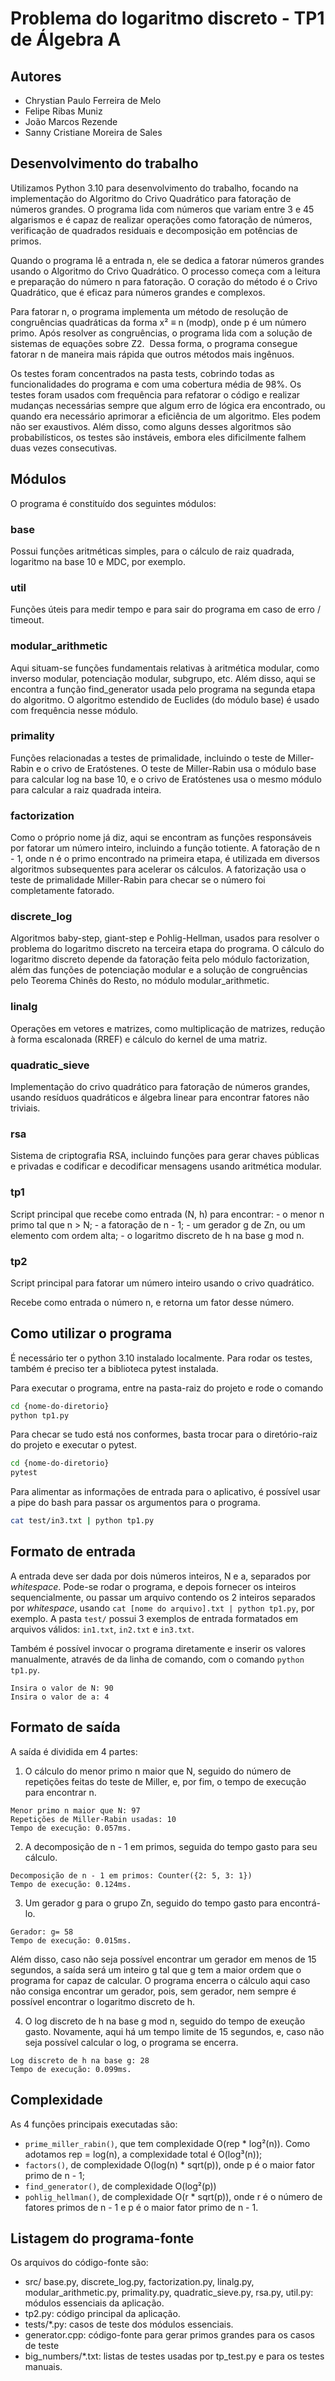 # Problema do logaritmo discreto - TP1 de Álgebra A

## Autores

- Chrystian Paulo Ferreira de Melo
- Felipe Ribas Muniz
- João Marcos Rezende
- Sanny Cristiane Moreira de Sales

## Desenvolvimento do trabalho

Utilizamos Python 3.10 para desenvolvimento do trabalho, focando na implementação do Algoritmo do Crivo Quadrático para fatoração de números grandes. O programa lida com números que variam entre 3 e 45 algarismos e é capaz de realizar operações como fatoração de números, verificação de quadrados residuais e decomposição em potências de primos.

Quando o programa lê a entrada n, ele se dedica a fatorar números grandes usando o Algoritmo do Crivo Quadrático. O processo começa com a leitura e preparação do número n para fatoração. O coração do método é o Crivo Quadrático, que é eficaz para números grandes e complexos.

Para fatorar n, o programa implementa um método de resolução de congruências quadráticas da forma x² ≡ n (modp), onde p é um número primo. Após resolver as congruências, o programa lida com a solução de sistemas de equações sobre Z2.
​
Dessa forma, o programa consegue fatorar n de maneira mais rápida que outros métodos mais ingênuos.

Os testes foram concentrados na pasta tests, cobrindo todas as funcionalidades do programa e com uma cobertura média de 98%. Os testes foram usados com frequência para refatorar o código e realizar mudanças necessárias sempre que algum erro de lógica era encontrado, ou quando era necessário aprimorar a eficiência de um algoritmo. Eles podem não ser exaustivos. Além disso, como alguns desses algoritmos são probabilísticos, os testes são instáveis, embora eles dificilmente falhem duas vezes consecutivas.

## Módulos

O programa é constituído dos seguintes módulos:

### base

Possui funções aritméticas simples, para o cálculo de raiz quadrada, logaritmo na base 10 e MDC, por exemplo.

### util

Funções úteis para medir tempo e para sair do programa em caso de erro / timeout.

### modular_arithmetic

Aqui situam-se funções fundamentais relativas à aritmética modular, como inverso modular, potenciação modular, subgrupo, etc. Além disso, aqui se encontra a função find_generator usada pelo programa na segunda etapa do algoritmo. O algoritmo estendido de Euclides (do módulo base) é usado com frequência nesse módulo.

### primality

Funções relacionadas a testes de primalidade, incluindo o teste de Miller-Rabin e o crivo de Eratóstenes. O teste de Miller-Rabin usa o módulo base para calcular log na base 10, e o crivo de Eratóstenes usa o mesmo módulo para calcular a raiz quadrada inteira.

### factorization

Como o próprio nome já diz, aqui se encontram as funções responsáveis por fatorar um número inteiro, incluindo a função totiente. A fatoração de n - 1, onde n é o primo encontrado na primeira etapa, é utilizada em diversos algoritmos subsequentes para acelerar os cálculos. A fatorização usa o teste de primalidade Miller-Rabin para checar se o número foi completamente fatorado.

### discrete_log 

Algoritmos baby-step, giant-step e Pohlig-Hellman, usados para resolver o problema do logaritmo discreto na terceira etapa do programa. O cálculo do logaritmo discreto depende da fatoração feita pelo módulo factorization, além das funções de potenciação modular e a solução de congruências pelo Teorema Chinês do Resto, no módulo modular_arithmetic.

### linalg

Operações em vetores e matrizes, como multiplicação de matrizes, redução à forma escalonada (RREF) e cálculo do kernel de uma matriz.

### quadratic_sieve

Implementação do crivo quadrático para fatoração de números grandes, usando resíduos quadráticos e álgebra linear para encontrar fatores não triviais.

### rsa

Sistema de criptografia RSA, incluindo funções para gerar chaves públicas e privadas e codificar e decodificar mensagens usando aritmética modular.
### tp1

Script principal que recebe como entrada (N, h) para encontrar:
    - o menor n primo tal que n > N;
    - a fatoração de n - 1;
    - um gerador g de Zn, ou um elemento com ordem alta;
    - o logaritmo discreto de h na base g mod n.

### tp2
Script principal para fatorar um número inteiro usando o crivo quadrático.

Recebe como entrada o número n, e retorna um fator desse número.

## Como utilizar o programa

É necessário ter o python 3.10 instalado localmente. Para rodar os testes, também é preciso ter a biblioteca pytest instalada.


Para executar o programa, entre na pasta-raiz do projeto e rode o comando

```bash
cd {nome-do-diretorio}
python tp1.py
```

Para checar se tudo está nos conformes, basta trocar para o diretório-raiz do projeto e executar o pytest.

```bash
cd {nome-do-diretorio}
pytest
```
Para alimentar as informações de entrada para o aplicativo, é possível usar a pipe do bash para passar os argumentos para o programa.

```bash
cat test/in3.txt | python tp1.py
```

## Formato de entrada

A entrada deve ser dada por dois números inteiros, N e a, separados por _whitespace_. Pode-se rodar o programa, e depois fornecer os inteiros sequencialmente, ou passar um arquivo contendo os 2 inteiros separados por _whitespace_, usando `cat [nome do arquivo].txt | python tp1.py`, por exemplo. A pasta `test/` possui 3 exemplos de entrada formatados em arquivos válidos: `in1.txt`, `in2.txt` e `in3.txt`.

Também é possível invocar o programa diretamente e inserir os valores manualmente, através de da linha de comando, com o comando `python tp1.py`.

```
Insira o valor de N: 90
Insira o valor de a: 4
```

## Formato de saída
A saída é dividida em 4 partes:

1. O cálculo do menor primo n maior que N, seguido do número de repetições feitas do teste de Miller, e, por fim, o tempo de execução para encontrar n.

```
Menor primo n maior que N: 97
Repetições de Miller-Rabin usadas: 10
Tempo de execução: 0.057ms.
```

2. A decomposição de n - 1 em primos, seguida do tempo gasto para seu cálculo.

```
Decomposição de n - 1 em primos: Counter({2: 5, 3: 1})
Tempo de execução: 0.124ms.
```

3. Um gerador g para o grupo Zn, seguido do tempo gasto para encontrá-lo.

```
Gerador: g= 58
Tempo de execução: 0.015ms.
```

Além disso, caso não seja possível encontrar um gerador em menos de 15 segundos, a saída será um inteiro g tal que g tem a maior ordem que o programa for capaz de calcular. O programa encerra o cálculo aqui caso não consiga encontrar um gerador, pois, sem gerador, nem sempre é possível encontrar o logaritmo discreto de h.

4. O log discreto de h na base g mod n, seguido do tempo de exeução gasto. Novamente, aqui há um tempo limite de 15 segundos, e, caso não seja possível calcular o log, o programa se encerra.

```
Log discreto de h na base g: 28
Tempo de execução: 0.099ms.
```

## Complexidade

As 4 funções principais executadas são: 
- `prime_miller_rabin()`, que tem complexidade O(rep * log²(n)). Como adotamos rep = log(n), a complexidade total é O(log³(n));
- `factors()`, de complexidade O(log(n) * sqrt(p)), onde p é o maior fator primo de n - 1;
- `find_generator()`, de complexidade O(log²(p))
- `pohlig_hellman()`, de complexidade O(r * sqrt(p)), onde r é o número de fatores primos de n - 1 e p é o maior fator primo de n - 1.


## Listagem do programa-fonte

Os arquivos do código-fonte são:

- src/ base.py, discrete_log.py, factorization.py, linalg.py, modular_arithmetic.py, primality.py, quadratic_sieve.py, rsa.py, util.py: módulos essenciais da aplicação.
- tp2.py: código principal da aplicação.
- tests/*.py: casos de teste dos módulos essenciais.
- generator.cpp: código-fonte para gerar primos grandes para os casos de teste
- big_numbers/*.txt: listas de testes usadas por tp_test.py e para os testes manuais.
